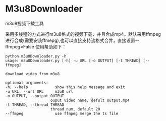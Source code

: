 # M3u8Downloader
m3u8视频下载工具

采用多线程的方式进行m3u8格式的视频下载，并且合成mp4。默认采用ffmpeg进行合成(需要安装ffmepg),也可以直接支持流格式合并，直接设置--ffmpeg=False
使用帮助如下：

    python m3u8Downloader.py -h
    usage: m3u8Downloader.py [-h] -u URL [-o OUTPUT] [-t THREAD] [--ffmpeg]

    download video from m3u8

    optional arguments:
    -h, --help            show this help message and exit
    -u URL, --url URL     m3u8 url
    -o OUTPUT, --output OUTPUT
                        ouput video name, defult output.mp4
    -t THREAD, --thread THREAD
                        thread num, default 20
    --ffmpeg              use ffmpeg merge the ts file